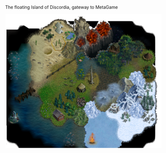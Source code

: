 The floating Island of Discordia, gateway to MetaGame

![IslandDiscordia](https://github.com/gemwise-invests/Meta-Skill/blob/master/asset/img//IslandDiscordia_v0.1.png)
